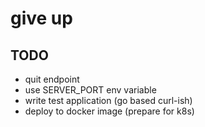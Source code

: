 # give up

## TODO

- quit endpoint
- use SERVER_PORT env variable
- write test application (go based curl-ish)
- deploy to docker image (prepare for k8s)

